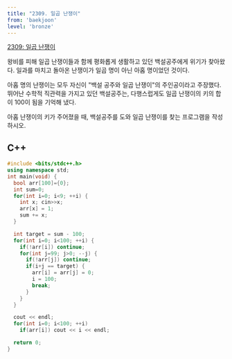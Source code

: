 ```yaml
---
title: "2309. 일곱 난쟁이"
from: 'baekjoon'
level: 'bronze'
---
```


[2309: 일곱 난쟁이](https://www.acmicpc.net/problem/2309)

왕비를 피해 일곱 난쟁이들과 함께 평화롭게 생활하고 있던 백설공주에게 위기가 찾아왔다. 일과를 마치고 돌아온 난쟁이가 일곱 명이 아닌 아홉 명이었던 것이다.

아홉 명의 난쟁이는 모두 자신이 "백설 공주와 일곱 난쟁이"의 주인공이라고 주장했다. 뛰어난 수학적 직관력을 가지고 있던 백설공주는, 다행스럽게도 일곱 난쟁이의 키의 합이 100이 됨을 기억해 냈다.

아홉 난쟁이의 키가 주어졌을 때, 백설공주를 도와 일곱 난쟁이를 찾는 프로그램을 작성하시오.

## C++

```cpp
#include <bits/stdc++.h>
using namespace std;
int main(void) {
  bool arr[100]={0};
  int sum=0;
  for(int i=0; i<9; ++i) {
    int x; cin>>x;
    arr[x] = 1;
    sum += x;
  }

  int target = sum - 100;
  for(int i=0; i<100; ++i) {
    if(!arr[i]) continue;
    for(int j=99; j>0; --j) {
      if(!arr[j]) continue;
      if(i+j == target) {
        arr[i] = arr[j] = 0;
        i = 100;
        break;
      }
    }
  }

  cout << endl;
  for(int i=0; i<100; ++i) 
    if(arr[i]) cout << i << endl;

  return 0;
}
```
